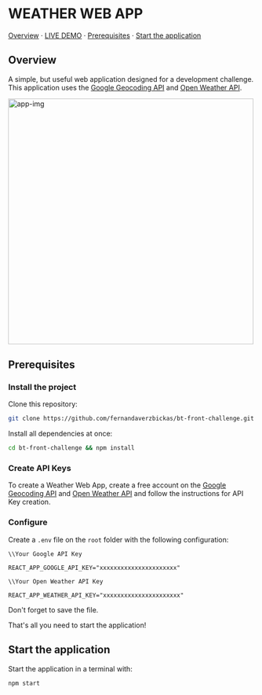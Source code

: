 # WEATHER WEB APP

[Overview](#overview) ·  [LIVE DEMO](https://weather-app-challenge.web.app/) · [Prerequisites](#prerequisites)  · [Start the application](#start-the-application)

## Overview

A simple, but useful web application designed for a development challenge. This application uses the [Google Geocoding API](https://developers.google.com/maps/documentation/geocoding/intro) and [Open Weather API](https://openweathermap.org/api).

<img src="https://i.ibb.co/WgzWzgs/Screenshot-from-2019-11-25-15-42-48.png" alt="app-img" width="500" />

## Prerequisites

### Install the project

Clone this repository:

```bash
git clone https://github.com/fernandaverzbickas/bt-front-challenge.git
```

Install all dependencies at once:

```bash
cd bt-front-challenge && npm install
```
### Create API Keys

To create a Weather Web App, create a free account on the [Google Geocoding API](https://developers.google.com/maps/documentation/geocoding/intro) and [Open Weather API](https://openweathermap.org/api) and follow the instructions for API Key creation. 

### Configure

Create a `.env` file  on the `root` folder with the following configuration:

```
\\Your Google API Key

REACT_APP_GOOGLE_API_KEY="xxxxxxxxxxxxxxxxxxxxxx"

\\Your Open Weather API Key

REACT_APP_WEATHER_API_KEY="xxxxxxxxxxxxxxxxxxxxxx"
```
Don't forget to save the file.

That's all you need to start the application!


## Start the application

Start the application in a terminal with:

```bash
npm start
```
